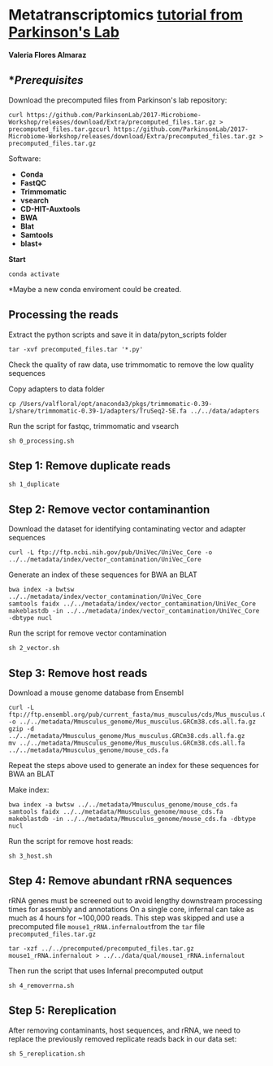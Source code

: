 # Metatranscriptomics [tutorial from Parkinson's Lab](https://github.com/ParkinsonLab/Metatranscriptome-Workshop)



**Valeria Flores Almaraz**

## **Prerequisites*

Download the precomputed files from Parkinson's lab repository:

```
curl https://github.com/ParkinsonLab/2017-Microbiome-Workshop/releases/download/Extra/precomputed_files.tar.gz > precomputed_files.tar.gzcurl https://github.com/ParkinsonLab/2017-Microbiome-Workshop/releases/download/Extra/precomputed_files.tar.gz > precomputed_files.tar.gz
```


Software:

* **Conda**
* **FastQC**
* **Trimmomatic**
* **vsearch**
* **CD-HIT-Auxtools**
* **BWA**
* **Blat**
* **Samtools**
* **blast+**

**Start**

```
conda activate
```

*Maybe a new conda enviroment could be created. 

## **Processing the reads**

Extract the python scripts and save it in data/pyton_scripts folder

```
tar -xvf precomputed_files.tar '*.py'
```

Check the quality of raw data, use trimmomatic to remove the low quality sequences

Copy adapters to data folder

```
cp /Users/valfloral/opt/anaconda3/pkgs/trimmomatic-0.39-1/share/trimmomatic-0.39-1/adapters/TruSeq2-SE.fa ../../data/adapters
```

Run the script for fastqc, trimmomatic and vsearch

```
sh 0_processing.sh
```

## Step 1: **Remove duplicate reads**

```
sh 1_duplicate
```


## Step 2: **Remove vector contaminantion**
Download the dataset for identifying contaminating vector and adapter sequences

```
curl -L ftp://ftp.ncbi.nih.gov/pub/UniVec/UniVec_Core -o ../../metadata/index/vector_contamination/UniVec_Core
```

Generate an index of these sequences for BWA an BLAT

```
bwa index -a bwtsw ../../metadata/index/vector_contamination/UniVec_Core
samtools faidx ../../metadata/index/vector_contamination/UniVec_Core
makeblastdb -in ../../metadata/index/vector_contamination/UniVec_Core -dbtype nucl
```

Run the script for remove vector contamination

```
sh 2_vector.sh
```

## Step 3: **Remove host reads**

Download a mouse genome database from Ensembl

```
curl -L ftp://ftp.ensembl.org/pub/current_fasta/mus_musculus/cds/Mus_musculus.GRCm38.cds.all.fa.gz -o ../../metadata/Mmusculus_genome/Mus_musculus.GRCm38.cds.all.fa.gz
gzip -d ../../metadata/Mmusculus_genome/Mus_musculus.GRCm38.cds.all.fa.gz
mv ../../metadata/Mmusculus_genome/Mus_musculus.GRCm38.cds.all.fa ../../metadata/Mmusculus_genome/mouse_cds.fa
```

Repeat the steps above used to generate an index for these sequences for BWA an BLAT

Make index:

```
bwa index -a bwtsw ../../metadata/Mmusculus_genome/mouse_cds.fa
samtools faidx ../../metadata/Mmusculus_genome/mouse_cds.fa
makeblastdb -in ../../metadata/Mmusculus_genome/mouse_cds.fa -dbtype nucl
```

Run the script for remove host reads:

```
sh 3_host.sh
```

## Step 4: **Remove abundant rRNA sequences**

rRNA genes must be screened out to avoid lengthy downstream processing times for assembly and annotations
On a single core, infernal can take as much as 4 hours for ~100,000 reads. This step was skipped and use a precomputed file `mouse1_rRNA.infernalout`from the `tar` file `precomputed_files.tar.gz`

```
tar -xzf ../../precomputed/precomputed_files.tar.gz mouse1_rRNA.infernalout > ../../data/qual/mouse1_rRNA.infernalout
```

Then run the script that uses Infernal precomputed output

```
sh 4_removerrna.sh
```

## Step 5: **Rereplication**

After removing contaminants, host sequences, and rRNA, we need to replace the previously removed replicate reads back in our data set:

```
sh 5_rereplication.sh
```